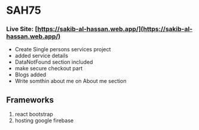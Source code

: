 # SAH75

### Live Site: [https://sakib-al-hassan.web.app/](https://sakib-al-hassan.web.app/)

- Create Single persons services project
- added service details
- DataNotFound section included
- make secure checkout part
- Blogs added
- Write somthin about me on About me section 

## Frameworks
1. react bootstrap
2. hosting google firebase



